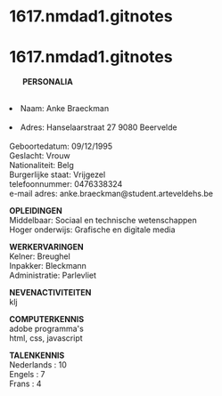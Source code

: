 # 1617.nmdad1.gitnotes
# 1617.nmdad1.gitnotes

<ul><b>PERSONALIA</b></ul> <br>
<li>Naam: Anke Braeckman</li> <br>
<li>Adres: Hanselaarstraat 27 9080 Beervelde </li><br>
Geboortedatum: 09/12/1995<br>
Geslacht: Vrouw<br>
Nationaliteit: Belg<br>
Burgerlijke staat: Vrijgezel<br>
telefoonnummer: 0476338324<br>
e-mail adres: anke.braeckman@student.arteveldehs.be<br>

<b>OPLEIDINGEN</b><br>
Middelbaar: Sociaal en technische wetenschappen<br>
Hoger onderwijs: Grafische en digitale media<br>

<b>WERKERVARINGEN</b><br>
Kelner: Breughel<br>
Inpakker: Bleckmann<br>
Administratie: Parlevliet<br>

<b>NEVENACTIVITEITEN</b><br>
klj<br>

<b>COMPUTERKENNIS</b><br>
adobe programma's<br>
html, css, javascript<br>

<b>TALENKENNIS</b><br>
Nederlands : 10<br>
Engels : 7<br>
Frans : 4<br>